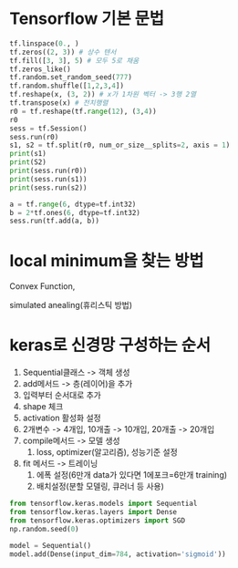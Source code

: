 # Tensorflow 기본 문법

```python
tf.linspace(0., )
tf.zeros((2, 3)) # 상수 텐서
tf.fill([3, 3], 5) # 모두 5로 채움
tf.zeros_like()
tf.random.set_random_seed(777)
tf.random.shuffle([1,2,3,4])
tf.reshape(x, (3, 2)) # x가 1차원 벡터 -> 3행 2열
tf.transpose(x) # 전치행렬
r0 = tf.reshape(tf.range(12), (3,4))
r0
sess = tf.Session()
sess.run(r0)
s1, s2 = tf.split(r0, num_or_size__splits=2, axis = 1)
print(s1)
print(S2)
print(sess.run(r0))
print(sess.run(s1))
print(sess.run(s2))
```

```python
a = tf.range(6, dtype=tf.int32)
b = 2*tf.ones(6, dtype=tf.int32)
sess.run(tf.add(a, b))
```



# local minimum을 찾는 방법

Convex Function,

simulated anealing(휴리스틱 방법)



# keras로 신경망 구성하는 순서

1. Sequential클래스 -> 객체 생성
2. add메서드 -> 층(레이어)을 추가
3. 입력부터 순서대로 추가
4. shape 체크
5. activation 활성화 설정
6. 2개변수 -> 4개입, 10개출 -> 10개입, 20개출 -> 20개입
7. compile메서드 -> 모델 생성
   1. loss, optimizer(알고리즘), 성능기준 설정
8. fit 메서드 -> 트레이닝
   1. 에폭 설정(6만개 data가 있다면 1에포크=6만개 training)
   2. 배치설정(분할 모델링, 큐러너 등 사용)



```python
from tensorflow.keras.models import Sequential
from tensorflow.keras.layers import Dense
from tensorflow.keras.optimizers import SGD
np.random.seed(0)

model = Sequential()
model.add(Dense(input_dim=784, activation='sigmoid'))

```

